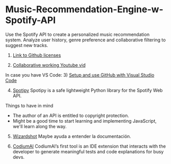 # Music-Recommendation-Engine-w-Spotify-API
Use the Spotify API to create a personalized music recommendation system. Analyze user history, genre preference and collaborative filtering to suggest new tracks.

1) [Link to Github licenses](https://choosealicense.com/licenses/)

2) [Collaborative working Youtube vid](https://www.youtube.com/watch?v=k5D37W6h56o)

In case you have VS Code:
3) [Setup and use GitHub with Visual Studio Code](https://www.youtube.com/watch?v=mR9jhYD3bnI)

4) [Spotipy](https://spotipy.readthedocs.io/en/2.22.1/)
Spotipy is a safe lightweight Python library for the Spotify Web API.


Things to have in mind
- The author of an API is entitled to copyright protection.
- Might be a good time to start learning and implementing JavaScript, we'll learn along the way.

5) [Wizardshot](https://www.wizardshot.com)
Maybe ayuda a entender la documentación.

6) [CodiumAI](https://www.codium.ai/about/)
CodiumAI’s first tool is an IDE extension that interacts with the developer to generate meaningful tests and code explanations for busy devs.
